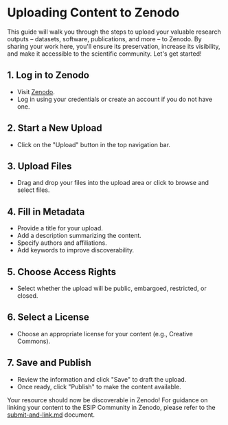# Uploading Content to Zenodo

This guide will walk you through the steps to upload your valuable research outputs – datasets, software, publications, and more – to Zenodo. By sharing your work here, you'll ensure its preservation, increase its visibility, and make it accessible to the scientific community. Let's get started!

## 1. **Log in to Zenodo**
   - Visit [Zenodo](https://zenodo.org/).
   - Log in using your credentials or create an account if you do not have one.

## 2. **Start a New Upload**
   - Click on the "Upload" button in the top navigation bar.

## 3. **Upload Files**
   - Drag and drop your files into the upload area or click to browse and select files.

## 4. **Fill in Metadata**
   - Provide a title for your upload.
   - Add a description summarizing the content.
   - Specify authors and affiliations.
   - Add keywords to improve discoverability.

## 5. **Choose Access Rights**
   - Select whether the upload will be public, embargoed, restricted, or closed.

## 6. **Select a License**
   - Choose an appropriate license for your content (e.g., Creative Commons).

## 7. **Save and Publish**
   - Review the information and click "Save" to draft the upload.
   - Once ready, click "Publish" to make the content available.

Your resource should now be discoverable in Zenodo! For guidance on linking your content to the ESIP Community in Zenodo, please refer to the [submit-and-link.md](submit-and-link.md) document.